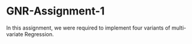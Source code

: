 # GNR-Assignment-1
In this assignment, we were required to implement four variants of multi-variate Regression.
